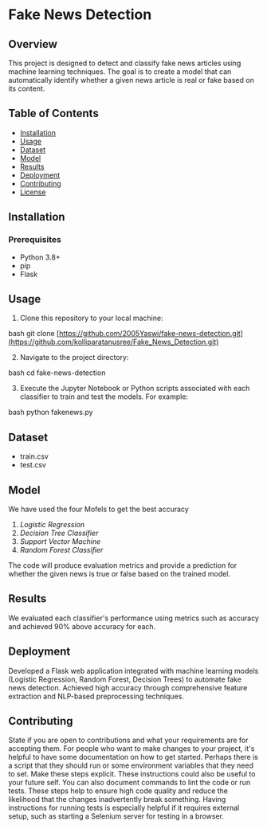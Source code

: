 # Fake News Detection

## Overview

This project is designed to detect and classify fake news articles using machine learning techniques. The goal is to create a model that can automatically identify whether a given news article is real or fake based on its content.

## Table of Contents

- [Installation](#installation)
- [Usage](#usage)
- [Dataset](#dataset)
- [Model](#model)
- [Results](#results)
- [Deployment](#deployment)
- [Contributing](#contributing)
- [License](#license)

## Installation

### Prerequisites

- Python 3.8+
- pip
- Flask

## Usage

1. Clone this repository to your local machine:

bash
git clone [https://github.com/2005Yaswi/fake-news-detection.git](https://github.com/kolliparatanusree/Fake_News_Detection.git)


2. Navigate to the project directory:

bash
cd fake-news-detection


3. Execute the Jupyter Notebook or Python scripts associated with each classifier to train and test the models. For example:

bash
python fakenews.py

## Dataset

- train.csv
- test.csv

## Model
We have used the four Mofels to get the best accuracy
1. *Logistic Regression*
2. *Decision Tree Classifier*
3. *Support Vector Machine*
4. *Random Forest Classifier*

The code will produce evaluation metrics and provide a prediction for whether the given news is true or false based on the trained model.

## Results
We evaluated each classifier's performance using metrics such as accuracy and achieved 90% above accuracy for each.


## Deployment
Developed a Flask web application integrated with machine learning models (Logistic Regression, Random Forest, Decision Trees) to automate fake news detection. Achieved high accuracy through comprehensive feature extraction and NLP-based preprocessing techniques.

## Contributing
State if you are open to contributions and what your requirements are for accepting them.
For people who want to make changes to your project, it's helpful to have some documentation on how to get started. Perhaps there is a script that they should run or some environment variables that they need to set. Make these steps explicit. These instructions could also be useful to your future self.
You can also document commands to lint the code or run tests. These steps help to ensure high code quality and reduce the likelihood that the changes inadvertently break something. Having instructions for running tests is especially helpful if it requires external setup, such as starting a Selenium server for testing in a browser.
